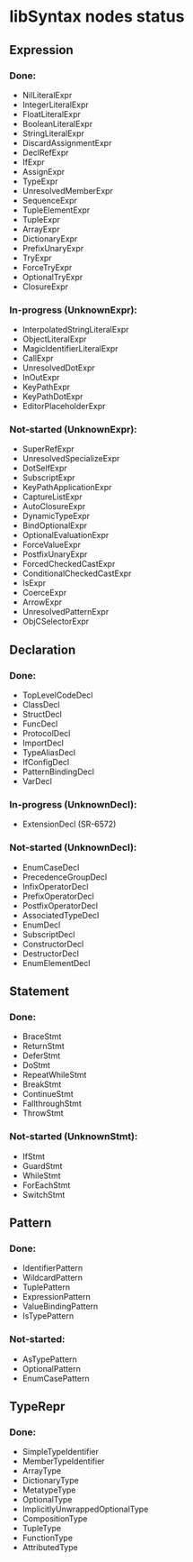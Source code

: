 # libSyntax nodes status

## Expression

### Done:
  * NilLiteralExpr
  * IntegerLiteralExpr
  * FloatLiteralExpr
  * BooleanLiteralExpr
  * StringLiteralExpr
  * DiscardAssignmentExpr
  * DeclRefExpr
  * IfExpr
  * AssignExpr
  * TypeExpr
  * UnresolvedMemberExpr
  * SequenceExpr
  * TupleElementExpr
  * TupleExpr
  * ArrayExpr
  * DictionaryExpr
  * PrefixUnaryExpr
  * TryExpr
  * ForceTryExpr
  * OptionalTryExpr
  * ClosureExpr

### In-progress (UnknownExpr):
  * InterpolatedStringLiteralExpr
  * ObjectLiteralExpr
  * MagicIdentifierLiteralExpr
  * CallExpr
  * UnresolvedDotExpr
  * InOutExpr
  * KeyPathExpr
  * KeyPathDotExpr
  * EditorPlaceholderExpr

### Not-started (UnknownExpr):
  * SuperRefExpr
  * UnresolvedSpecializeExpr
  * DotSelfExpr
  * SubscriptExpr
  * KeyPathApplicationExpr
  * CaptureListExpr
  * AutoClosureExpr
  * DynamicTypeExpr
  * BindOptionalExpr
  * OptionalEvaluationExpr
  * ForceValueExpr
  * PostfixUnaryExpr
  * ForcedCheckedCastExpr
  * ConditionalCheckedCastExpr
  * IsExpr
  * CoerceExpr
  * ArrowExpr
  * UnresolvedPatternExpr
  * ObjCSelectorExpr

## Declaration

### Done:
  * TopLevelCodeDecl
  * ClassDecl
  * StructDecl
  * FuncDecl
  * ProtocolDecl
  * ImportDecl
  * TypeAliasDecl
  * IfConfigDecl
  * PatternBindingDecl
  * VarDecl

### In-progress (UnknownDecl):
  * ExtensionDecl (SR-6572)

### Not-started (UnknownDecl):
  * EnumCaseDecl
  * PrecedenceGroupDecl
  * InfixOperatorDecl
  * PrefixOperatorDecl
  * PostfixOperatorDecl
  * AssociatedTypeDecl
  * EnumDecl
  * SubscriptDecl
  * ConstructorDecl
  * DestructorDecl
  * EnumElementDecl

## Statement
### Done:
  * BraceStmt
  * ReturnStmt
  * DeferStmt
  * DoStmt
  * RepeatWhileStmt
  * BreakStmt
  * ContinueStmt
  * FallthroughStmt
  * ThrowStmt

### Not-started (UnknownStmt):
  * IfStmt
  * GuardStmt
  * WhileStmt
  * ForEachStmt
  * SwitchStmt

## Pattern
### Done:
  * IdentifierPattern
  * WildcardPattern
  * TuplePattern
  * ExpressionPattern
  * ValueBindingPattern
  * IsTypePattern

### Not-started:
  * AsTypePattern
  * OptionalPattern
  * EnumCasePattern

## TypeRepr
### Done:
  * SimpleTypeIdentifier
  * MemberTypeIdentifier
  * ArrayType
  * DictionaryType
  * MetatypeType
  * OptionalType
  * ImplicitlyUnwrappedOptionalType
  * CompositionType
  * TupleType
  * FunctionType
  * AttributedType
